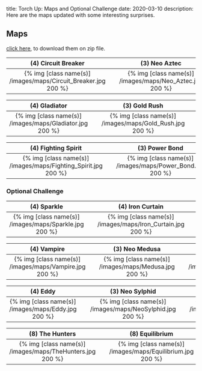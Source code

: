 title: Torch Up: Maps and Optional Challenge
date: 2020-03-10
description: Here are the maps updated with some interesting surprises.

## Maps
[click here](https://torchup.org/files/maps.zip), to download them on zip file.

| (4) Circuit Breaker | &nbsp; | (3) Neo Aztec | &nbsp; | (2) Blue Storm | 
|:---:|:---:|:---:|:---:|:---:|
| {% img [class name(s)] /images/maps/Circuit_Breaker.jpg 200 %} | &nbsp; | {% img [class name(s)] /images/maps/Neo_Aztec.jpg 200 %} | &nbsp; | {% img [class name(s)] /images/maps/Bluestorm.jpg 200 %} |

| (4) Gladiator | &nbsp; | (3) Gold Rush | &nbsp; | (2) Heartbreak Ridge |
:---:|:---:|:---:|:---:|:---:|
| {% img [class name(s)] /images/maps/Gladiator.jpg 200 %} | &nbsp; | {% img [class name(s)] /images/maps/Gold_Rush.jpg 200 %} | &nbsp; | {% img [class name(s)] /images/maps/Heartbreak_Ridge.jpg 200 %} |

| (4) Fighting Spirit | &nbsp; | (3) Power Bond | &nbsp; | (2) Overwatch |
:---:|:---:|:---:|:---:|:---:|
| {% img [class name(s)] /images/maps/Fighting_Spirit.jpg 200 %} | &nbsp; | {% img [class name(s)] /images/maps/Power_Bond.jpg 200 %} | &nbsp; | {% img [class name(s)] /images/maps/Overwatch.jpg 200 %} |

### Optional Challenge

| (4) Sparkle | &nbsp; | (4) Iron Curtain | &nbsp; | (2) Hitchhiker |
:---:|:---:|:---:|:---:|:---:|
| {% img [class name(s)] /images/maps/Sparkle.jpg 200 %} | &nbsp; | {% img [class name(s)] /images/maps/Iron_Curtain.jpg 200 %} | &nbsp; | {% img [class name(s)] /images/maps/Hitchhiker.jpg 200 %} |

| (4) Vampire | &nbsp; | (3) Neo Medusa | &nbsp; | (2) New Bloody Ridge |
:---:|:---:|:---:|:---:|:---:|
| {% img [class name(s)] /images/maps/Vampire.jpg 200 %} | &nbsp; | {% img [class name(s)] /images/maps/Medusa.jpg 200 %} | &nbsp; | {% img [class name(s)] /images/maps/New_Bloody_Ridge.jpg 200 %} |

| (4) Eddy | &nbsp; | (3) Neo Sylphid | &nbsp; | (2) Crossing Field |
:---:|:---:|:---:|:---:|:---:|
| {% img [class name(s)] /images/maps/Eddy.jpg 200 %} | &nbsp; | {% img [class name(s)] /images/maps/NeoSylphid.jpg 200 %} | &nbsp; | {% img [class name(s)] /images/maps/Crossing.jpg 200 %} |

| (8) The Hunters | &nbsp; | (8) Equilibrium | &nbsp; | (2) Match Point |
:---:|:---:|:---:|:---:|:---:|
| {% img [class name(s)] /images/maps/TheHunters.jpg 200 %} | &nbsp; | {% img [class name(s)] /images/maps/Equilibrium.jpg 200 %} | &nbsp; | {% img [class name(s)] /images/maps/MatchPoint.jpg 200 %} |

